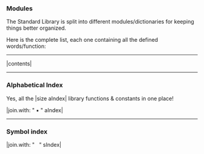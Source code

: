 ### Modules

The Standard Library is split into different modules/dictionaries for keeping things better organized.  

Here is the complete list, each one containing all the defined words/function:

---

|contents|

---

### Alphabetical Index

Yes, all the |size aIndex| library functions & constants in one place!

<p align="justify">
|join.with: " ▪︎ " aIndex|
</p>

---

### Symbol index

<p align="justify">
|join.with: "&nbsp;&nbsp;&nbsp;" sIndex|
</p>
